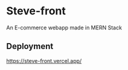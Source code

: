 # Steve-front

An E-commerce webapp made in MERN Stack

## Deployment

https://steve-front.vercel.app/
